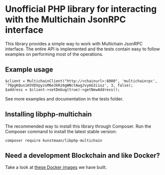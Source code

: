 # Unofficial PHP library for interacting with the Multichain JsonRPC interface

This library provides a simple way to work with Multichain JsonRPC interface. The entire API is implemented and the tests contain easy to follow examples on performing most of the operations. 

## Example usage

    $client = MultichainClient("http://<chainurl>:8000", 'multichainrpc', '79pgKQusiH3VDVpyzsM6e3kRz6gWNctAwgJvymG3iiuz', 3, false);
    $address = $client->setDebug(true)->getNewAddress();

See more examples and documentation in the tests folder.

## Installing libphp-multichain

The recommended way to install this library through Composer. Run the Composer command to install the latest stable version:

    composer require kunstmaan/libphp-multichain

## Need a development Blockchain and like Docker?

Take a look at [these Docker images](https://github.com/Kunstmaan/docker-multichain) we have built.